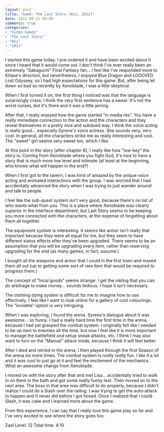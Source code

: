 ```yaml
---
layout: post
title: "Game: The Last Story (Wii, 2012)"
date: 2012-09-21 00:00
comments: true
categories:
- "Video Games"
- "The Last Story"
- "Wii"
- "2012"
---
```


I started this game today. I pre-ordered it and have been excited
about it since I heard that it would come out. I don't think I've
ever really been an extremely "Sakaguchi" Final Fantasy fan... I
feel like I've responded more to Kitase's direction, but
nevertheless, I enjoyed Blue Dragon and LOOOVED Lost Odyssey, so
I had high expectations for this game. But, after being let down
so bad so recently by Xenoblade, I was a little skeptical.

When I first turned it on, the first thing I noticed was that the
language is surprisingly crass. I think the very first sentence
has a swear. It's not the worst curses, but it's there and it was
a little jarring.

After that, I really enjoyed how the game started "in media
res". You have a really immediate connection to the action and the
characters and they reveal themselves in a pretty nice and subdued
way. I think the voice acting is really good... especially
Syrene's voice actress. She sounds very, very cool. In general,
all the characters strike me as really interesting and cool. The
"sweet" girl seems very sweet too, which I like.

At this point in the story (after chapter 6), I really like how
"low-key" the story is. Coming from Xenoblade where you fight
God, it's nice to have a story that is much more low level and
intimate (at least at the beginning, who knows what will happen
in the end?)

When I first got to the tavern, I was kind of amazed by the unique
voice acting and animated interactions with the group. I was
worried that I had accidentally advanced the story when I was
trying to just wander around and talk to people.

I feel like the sub-quest system isn't very good, because there's
no list of who wants what from you. This is a place where
Xenoblade was clearly superior in the interface department, but
Last Story seems to be keeping you more connected with the
characters, at the expense of forgetting about them all together.

The equipment system is interesting. It seems like armor isn't
really that important because they were all equal for me, but
they seem to have different status effects after they've been
upgraded. There seems to be an assumption that you will be
upgrading every item, rather than reserving upgrading for the end
(as many games, in fact, assume.)

I bought all the weapons and armor that I could in the first town
and maxed them all out (up to getting some sort of rare item that
would be required to progress them.)

The concept of "local goods" seems strange. I get the inkling
that you can do arbitrage to make money... sounds tedious. I hope
it isn't necessary.

The clothing dying system is difficult for me to imagine how to
use effectively. I feel like I want to look online for a gallery
of cool colourings. The "invisible" option is very intriguing.

When I was exploring, I found the arena. Syrene's dialogue about
it was awesome... so funny. I had a really hard time the first
time in the arena, because I had yet grasped the combat system. I
originally felt like I needed to be up next to enemies all the
time, but now I feel like it is more important to manage the
battlefield and setup sneak attacks, etc. I think I may also want
to turn on the "Manual" attack mode, because I think it will feel
better.

After I died and retried in the arena, I then played through the
first Season of the arena six more times. The combat system
is *really* *really* fun. I like it a lot and it was cool to just
go at it and feel the excitement of the mechanics. What an
awesome change from Xenoblade.

I moved on with the story after that and met Lisa... accidentally
tried to walk in on them in the bath and got some really funny
text. Then moved on to the next area. The boss in that area was
difficult to do properly, because I didn't realize I could do a
Slash over the railing. I was trying to get the auto-attack to
happen and it never did before I got hosed. Once I realized that
I could Slash, it was cake and I learned more about the game.

From this experience, I can say that I really love this game play
so far and I've very excited to see where the story goes too.

Zael Level: 12
Total time: 4:10
